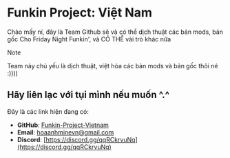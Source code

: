 # Funkin Project: Việt Nam
Chào mấy ní, đây là Team Github sẽ và có thể dịch thuật các bản mods, bản gốc Cho Friday Night Funkin', và CÓ THỂ vài trò khác nữa

> [!NOTE]
> Team này chủ yếu là dịch thuật, việt hóa các bản mods và bản gốc thôi né :))))

## Hãy liên lạc với tụi mình nếu muốn ^.^
Đây là các link hiện đang có:
- **GitHub**: [Funkin-Project-Vietnam](https://github.com/Funkin-Project-Vietnam)
- **Email**: [hoaanhminevn@gmail.com](mailto:hoaanhminevn@gmail.com)
- **Discord**: [https://discord.gg/qqRCkrvuNq](https://discord.gg/qqRCkrvuNq)
